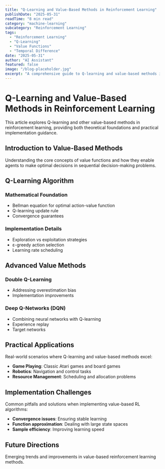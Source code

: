 ```yaml
---
title: "Q-Learning and Value-Based Methods in Reinforcement Learning"
publishDate: "2025-05-31"
readTime: "8 min read"
category: "machine-learning"
subcategory: "Reinforcement Learning"
tags:
  - "Reinforcement Learning"
  - "Q-Learning"
  - "Value Functions"
  - "Temporal Difference"
date: "2025-05-31"
author: "AI Assistant"
featured: false
image: "/blog-placeholder.jpg"
excerpt: "A comprehensive guide to Q-learning and value-based methods in reinforcement learning, with practical implementation examples."
---
```


# Q-Learning and Value-Based Methods in Reinforcement Learning

This article explores Q-learning and other value-based methods in reinforcement learning, providing both theoretical foundations and practical implementation guidance.

## Introduction to Value-Based Methods

Understanding the core concepts of value functions and how they enable agents to make optimal decisions in sequential decision-making problems.

## Q-Learning Algorithm

### Mathematical Foundation

- Bellman equation for optimal action-value function
- Q-learning update rule
- Convergence guarantees

### Implementation Details

- Exploration vs exploitation strategies
- ε-greedy action selection
- Learning rate scheduling

## Advanced Value Methods

### Double Q-Learning

- Addressing overestimation bias
- Implementation improvements

### Deep Q-Networks (DQN)

- Combining neural networks with Q-learning
- Experience replay
- Target networks

## Practical Applications

Real-world scenarios where Q-learning and value-based methods excel:

- **Game Playing**: Classic Atari games and board games
- **Robotics**: Navigation and control tasks
- **Resource Management**: Scheduling and allocation problems

## Implementation Challenges

Common pitfalls and solutions when implementing value-based RL algorithms:

- **Convergence issues**: Ensuring stable learning
- **Function approximation**: Dealing with large state spaces
- **Sample efficiency**: Improving learning speed

## Future Directions

Emerging trends and improvements in value-based reinforcement learning methods.
